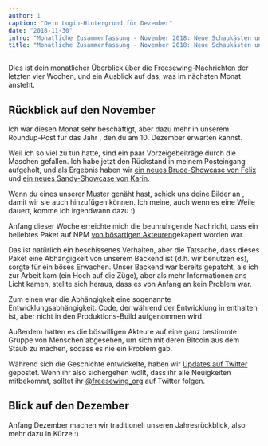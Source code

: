 ```yaml
---
author: 1
caption: "Dein Login-Hintergrund für Dezember"
date: "2018-11-30"
intro: "Monatliche Zusammenfassung - November 2018: Neue Schaukästen und ein (falscher) Sicherheitsalarm"
title: "Monatliche Zusammenfassung - November 2018: Neue Schaukästen und ein (falscher) Sicherheitsalarm"
---
```



Dies ist dein monatlicher Überblick über die Freesewing-Nachrichten der letzten vier Wochen, und ein Ausblick auf das, was im nächsten Monat ansteht.

## Rückblick auf den November

Ich war diesen Monat sehr beschäftigt, aber dazu mehr in unserem Roundup-Post für das Jahr , den du am 10. Dezember erwarten kannst.

Weil ich so viel zu tun hatte, sind ein paar Vorzeigebeiträge durch die Maschen gefallen. Ich habe jetzt den Rückstand in meinem Posteingang aufgeholt, und als Ergebnis haben wir [ein neues Bruce-Showcase von Felix](/en/showcase/bruce-three-pack) und [ein neues Sandy-Showcase von Karin](/en/showcase/sandy-by-karin).

Wenn du eines unserer Muster genäht hast, schick uns deine Bilder an , damit wir sie auch hinzufügen können. Ich meine, auch wenn es eine Weile dauert, komme ich irgendwann dazu :)


Anfang dieser Woche erreichte mich die beunruhigende Nachricht, dass ein beliebtes Paket auf NPM [von bösartigen Akteuren](https://arstechnica.com/information-technology/2018/11/hacker-backdoors-widely-used-open-source-software-to-steal-bitcoin/)gekapert worden war.

Das ist natürlich ein beschissenes Verhalten, aber die Tatsache, dass dieses Paket eine Abhängigkeit von unserem Backend ist (d.h. wir benutzen es), sorgte für ein böses Erwachen. Unser Backend war bereits gepatcht, als ich zur Arbeit kam (ein Hoch auf die Züge), aber als mehr Informationen ans Licht kamen, stellte sich heraus, dass es von Anfang an kein Problem war.

Zum einen war die Abhängigkeit eine sogenannte Entwicklungsabhängigkeit. Code, der während der Entwicklung in enthalten ist, aber nicht in den Produktions-Build aufgenommen wird.

Außerdem hatten es die böswilligen Akteure auf eine ganz bestimmte Gruppe von Menschen abgesehen, um sich mit deren Bitcoin aus dem Staub zu machen, sodass es nie ein Problem gab.

Während sich die Geschichte entwickelte, haben wir [Updates auf Twitter](https://twitter.com/freesewing_org/status/1067312509672177664) gepostet. Wenn ihr also sichergehen wollt, dass ihr alle Neuigkeiten mitbekommt, solltet ihr [@freesewing_org](https://twitter.com/freesewing_org) auf Twitter folgen.


## Blick auf den Dezember

Anfang Dezember machen wir traditionell unseren Jahresrückblick, also mehr dazu in Kürze :)

